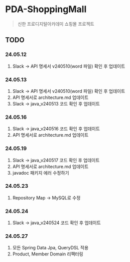 # PDA-ShoppingMall

> 신한 프로디지털아카데미 
> 쇼핑몰 프로젝트

## TODO
### 24.05.12
1. Slack -> API 명세서 v240510(word 파일) 확인 후 업데이트

### 24.05.13
1. Slack -> API 명세서 v240510(word 파일) 확인 후 업데이트
2. API 명세서로 architecture.md 업데이트
3. Slack -> java_v240513 코드 확인 후 업데이트

### 24.05.16
1. Slack -> java_v240516 코드 확인 후 업데이트
2. API 명세서로 architecture.md 업데이트

### 24.05.19
1. Slack -> java_v240517 코드 확인 후 업데이트
2. API 명세서로 architecture.md 업데이트
3. javadoc 패키지 에러 수정하기

### 24.05.23
1. Repository Map -> MySQL로 수정

### 24.05.24
1. Slack -> java_v240524 코드 확인 후 업데이트

### 24.05.27
1. 모든 Spring Data Jpa, QueryDSL 적용
2. Product, Member Domain 리팩터링
